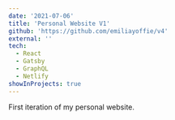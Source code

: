 ```yaml
---
date: '2021-07-06'
title: 'Personal Website V1'
github: 'https://github.com/emiliayoffie/v4'
external: ''
tech:
  - React
  - Gatsby
  - GraphQL
  - Netlify
showInProjects: true
---
```


First iteration of my personal website.
